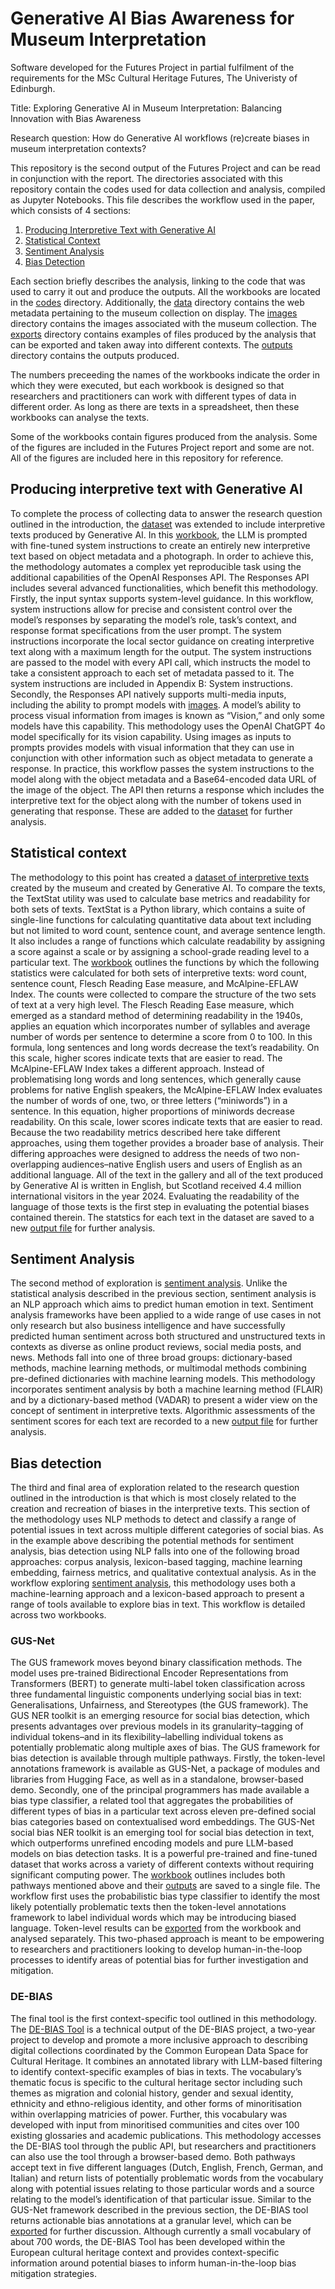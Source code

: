 # Generative AI Bias Awareness for Museum Interpretation

Software developed for the Futures Project in partial fulfilment of the requirements for the MSc Cultural Heritage Futures, The Univeristy of Edinburgh.

Title: Exploring Generative AI in Museum Interpretation: Balancing Innovation with Bias Awareness

Research question: How do Generative AI workflows (re)create biases in museum interpretation contexts?

This repository is the second output of the Futures Project and can be read in conjunction with the report. The directories associated with this repository contain the codes used for data collection and analysis, compiled as Jupyter Notebooks. This file describes the workflow used in the paper, which consists of 4 sections:

1. [Producing Interpretive Text with Generative AI](#producing-interpretive-text-with-generative-ai)
2. [Statistical Context](#statistical-context)
3. [Sentiment Analysis](#sentiment-analysis)
4. [Bias Detection](#bias-detection)

Each section briefly describes the analysis, linking to the code that was used to carry it out and produce the outputs. All the workbooks are located in the [codes](codes) directory. Additionally, the [data](data) directory contains the web metadata pertaining to the museum collection on display. The [images](images) directory contains the images associated with the museum collection. The [exports](exports) directory contains examples of files produced by the analysis that can be exported and taken away into different contexts. The [outputs](outputs) directory contains the outputs produced.

The numbers preceeding the names of the workbooks indicate the order in which they were executed, but each workbook is designed so that researchers and practitioners can work with different types of data in different order. As long as there are texts in a spreadsheet, then these workbooks can analyse the texts. 

Some of the workbooks contain figures produced from the analysis. Some of the figures are included in the Futures Project report and some are not. All of the figures are included here in this repository for reference. 

## Producing interpretive text with Generative AI
To complete the process of collecting data to answer the research question outlined in the introduction, the [dataset](data/worldCulturesLivingLands.json) was extended to include interpretive texts produced by Generative AI.
In this [workbook](workbooks/1_generate_analysis.ipynb), the LLM is prompted with fine-tuned system instructions to create an entirely new interpretive text based on object metadata and a photograph. In order to achieve this, the methodology automates a complex yet reproducible task using the additional capabilities of the OpenAI Responses API. The Responses API includes several advanced functionalities, which benefit this methodology.
Firstly, the input syntax supports system-level guidance. In this workflow, system instructions allow for precise and consistent control over the model’s responses by separating the model’s role, task’s context, and response format specifications from the user prompt. The system instructions incorporate the local sector guidance on creating interpretive text along with a maximum length for the output. The system instructions are passed to the model with every API call, which instructs the model to take a consistent approach to each set of metadata passed to it. The system instructions are included in Appendix B: System instructions.
Secondly, the Responses API natively supports multi-media inputs, including the ability to prompt models with [images](images/). A model’s ability to process visual information from images is known as “Vision,” and only some models have this capability. This methodology uses the OpenAI ChatGPT 4o model specifically for its vision capability. Using images as inputs to prompts provides models with visual information that they can use in conjunction with other information such as object metadata to generate a response. In practice, this workflow passes the system instructions to the model along with the object metadata and a Base64-encoded data URL of the image of the object. The API then returns a response which includes the interpretive text for the object along with the number of tokens used in generating that response. These are added to the [dataset](/outputs/GenAIinterpretation.csv) for further analysis.

## Statistical context
The methodology to this point has created a [dataset of interpretive texts](outputs/GenAIinterpretation.csv) created by the museum and created by Generative AI. To compare the texts, the TextStat utility was used to calculate base metrics and readability for both sets of texts. TextStat is a Python library, which contains a suite of single-line functions for calculating quantitative data about text including but not limited to word count, sentence count, and average sentence length. It also includes a range of functions which calculate readability by assigning a score against a scale or by assigning a school-grade reading level to a particular text.
The [workbook](workbooks/2_analysis.ipynb) outlines the functions by which the following statistics were calculated for both sets of interpretive texts: word count, sentence count, Flesch Reading Ease measure, and McAlpine-EFLAW Index. The counts were collected to compare the structure of the two sets of text at a very high level. The Flesch Reading Ease measure, which emerged as a standard method of determining readability in the 1940s, applies an equation which incorporates number of syllables and average number of words per sentence to determine a score from 0 to 100. In this formula, long sentences and long words decrease the text’s readability. On this scale, higher scores indicate texts that are easier to read. The McAlpine-EFLAW Index takes a different approach. Instead of problematising long words and long sentences, which generally cause problems for native English speakers, the McAlpine-EFLAW Index evaluates the number of words of one, two, or three letters (“miniwords”) in a sentence. In this equation, higher proportions of miniwords decrease readability. On this scale, lower scores indicate texts that are easier to read.
Because the two readability metrics described here take different approaches, using them together provides a broader base of analysis. Their differing approaches were designed to address the needs of two non-overlapping audiences–native English users and users of English as an additional language. All of the text in the gallery and all of the text produced by Generative AI is written in English, but Scotland received 4.4 million international visitors in the year 2024. Evaluating the readability of the language of those texts is the first step in evaluating the potential biases contained therein. The statstics for each text in the dataset are saved to a new [output file](outputs/textStatistics.csv) for further analysis.

## Sentiment Analysis
The second method of exploration is [sentiment analysis](workbooks/3_sentiment.ipynb). Unlike the statistical analysis described in the previous section, sentiment analysis is an NLP approach which aims to predict human emotion in text. Sentiment analysis frameworks have been applied to a wide range of use cases in not only research but also business intelligence and have successfully predicted human sentiment across both structured and unstructured texts in contexts as diverse as online product reviews, social media posts, and news. Methods fall into one of three broad groups: dictionary-based methods, machine learning methods, or multimodal methods combining pre-defined dictionaries with machine learning models. This methodology incorporates sentiment analysis by both a machine learning method (FLAIR) and by a dictionary-based method (VADAR) to present a wider view on the concept of sentiment in interpretive texts. Algorithmic assessments of the sentiment scores for each text are recorded to a new [output file](outputs/textSentiment.csv) for further analysis.

## Bias detection
The third and final area of exploration related to the research question outlined in the introduction is that which is most closely related to the creation and recreation of biases in the interpretive texts. This section of the methodology uses NLP methods to detect and classify a range of potential issues in text across multiple different categories of social bias. As in the example above describing the potential methods for sentiment analysis, bias detection using NLP falls into one of the following broad approaches: corpus analysis, lexicon-based tagging, machine learning embedding, fairness metrics, and qualitative contextual analysis. As in the workflow exploring [sentiment analysis](workbooks/3_sentiment.ipynb), this methodology uses both a machine-learning approach and a lexicon-based approach to present a range of tools available to explore bias in text. This workflow is detailed across two workbooks.

###	GUS-Net
The GUS framework moves beyond binary classification methods. The model uses pre-trained Bidirectional Encoder Representations from Transformers (BERT) to generate multi-label token classification across three fundamental linguistic components underlying social bias in text: Generalisations, Unfairness, and Stereotypes (the GUS framework). The GUS NER toolkit is an emerging resource for social bias detection, which presents advantages over previous models in its granularity–tagging of individual tokens–and in its flexibility–labelling individual tokens as potentially problematic along multiple axes of bias.
The GUS framework for bias detection is available through multiple pathways. Firstly, the token-level annotations framework is available as GUS-Net, a package of modules and libraries from Hugging Face, as well as in a standalone, browser-based demo. Secondly, one of the principal programmers has made available a bias type classifier, a related tool that aggregates the probabilities of different types of bias in a particular text across eleven pre-defined social bias categories based on contextualised word embeddings. The GUS-Net social bias NER toolkit is an emerging tool for social bias detection in text, which outperforms unrefined encoding models and pure LLM-based models on bias detection tasks. It is a powerful pre-trained and fine-tuned dataset that works across a variety of different contexts without requiring significant computing power.
The [workbook](workbooks/4_GUS-Net.ipynb) outlines includes both pathways mentioned above and their [outputs](outputs/gusnet.csv) are saved to a single file. The workflow first uses the probabilistic bias type classifier to identify the most likely potentially problematic texts then the token-level annotations framework to label individual words which may be introducing biased language. Token-level results can be [exported](exports/A.1909.499.32.csv) from the workbook and analysed separately. This two-phased approach is meant to be empowering to researchers and practitioners looking to develop human-in-the-loop processes to identify areas of potential bias for further investigation and mitigation.

###	DE-BIAS
The final tool is the first context-specific tool outlined in this methodology. The [DE-BIAS Tool](workbooks/5_DE-BIAS.ipynb) is a technical output of the DE-BIAS project, a two-year project to develop and promote a more inclusive approach to describing digital collections coordinated by the Common European Data Space for Cultural Heritage. It combines an annotated library with LLM-based filtering to identify context-specific examples of bias in texts. The vocabulary’s thematic focus is specific to the cultural heritage sector including such themes as migration and colonial history, gender and sexual identity, ethnicity and ethno-religious identity, and other forms of minoritisation within overlapping matricies of power. Further, this vocabulary was developed with input from minoritised communities and cites over 100 existing glossaries and academic publications. 
This methodology accesses the DE-BIAS tool through the public API, but researchers and practitioners can also use the tool through a browser-based demo. Both pathways accept text in five different languages (Dutch, English, French, German, and Italian) and return lists of potentially problematic words from the vocabulary along with potential issues relating to those particular words and a source relating to the model’s identification of that particular issue. Similar to the GUS-Net framework described in the previous section, the DE-BIAS tool returns actionable bias annotations at a granular level, which can be [exported](exports/debias_filtered.csv) for further discussion. Although currently a small vocabulary of about 700 words, the DE-BIAS Tool has been developed within the European cultural heritage context and provides context-specific information around potential biases to inform human-in-the-loop bias mitigation strategies.
